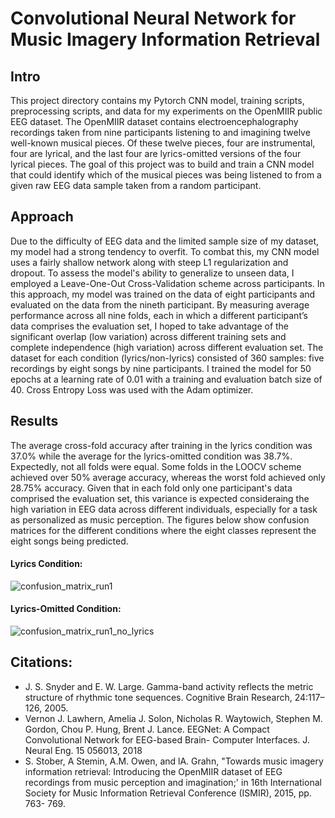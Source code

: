# Convolutional Neural Network for Music Imagery Information Retrieval
## Intro
This project directory contains my Pytorch CNN model, training scripts, preprocessing scripts, and data for my experiments on the OpenMIIR public EEG dataset. The OpenMIIR dataset contains electroencephalography recordings taken from nine participants listening to and imagining twelve well-known musical pieces. Of these twelve pieces, four are instrumental, four are lyrical, and the last four are lyrics-omitted versions of the four lyrical pieces. The goal of this project was to build and train a CNN model that could identify which of the musical pieces was being listened to from a given raw EEG data sample taken from a random participant.
## Approach 
Due to the difficulty of EEG data and the limited sample size of my dataset, my model had a strong tendency to overfit. To combat this, my CNN model uses a fairly shallow network along with steep L1 regularization and dropout. To assess the model's ability to generalize to unseen data, I employed a Leave-One-Out Cross-Validation scheme across participants. In this approach, my model was trained on the data of eight participants and evaluated on the data from the nineth participant. By measuring average performance across all nine folds, each in which a different participant’s data comprises the evaluation set, I hoped to take advantage of the significant overlap (low variation) across different training sets and complete independence (high variation) across different evaluation set. The dataset for each condition (lyrics/non-lyrics) consisted of 360 samples: five recordings by eight songs by nine participants. I trained the model for 50 epochs at a learning rate of 0.01 with a training and evaluation batch size of 40. Cross Entropy Loss was used with the Adam optimizer.
## Results
The average cross-fold accuracy after training in the lyrics condition was 37.0% while the average for the lyrics-omitted condition was 38.7%. Expectedly, not all folds were equal. Some folds in the LOOCV scheme achieved over 50% average accuracy, whereas the worst fold achieved only 28.75% accuracy. Given that in each fold only one participant's data comprised the evaluation set, this variance is expected consideraing the high variation in EEG data across different individuals, especially for a task as personalized as music perception. The figures below show confusion matrices for the different conditions where the eight classes represent the eight songs being predicted.
#### Lyrics Condition: 
![confusion_matrix_run1](https://github.com/user-attachments/assets/8cca3fe5-cd51-4763-aa15-f47a61627895)
#### Lyrics-Omitted Condition: 
![confusion_matrix_run1_no_lyrics](https://github.com/user-attachments/assets/7f5a2727-0453-46db-913c-59e543a2d121)
## Citations:
* J. S. Snyder and E. W. Large. Gamma-band activity reflects the metric structure of rhythmic tone sequences. Cognitive Brain Research, 24:117–126, 2005.
* Vernon J. Lawhern, Amelia J. Solon, Nicholas R. Waytowich, Stephen M. Gordon, Chou P. Hung, Brent J. Lance. EEGNet: A Compact Convolutional Network for EEG-based Brain-  Computer Interfaces. J. Neural Eng. 15 056013, 2018
* S. Stober, A Stemin, A.M. Owen, and lA. Grahn, "Towards music imagery information retrieval: Introducing the OpenMIIR dataset of EEG recordings from music perception and imagination;' in 16th International Society for Music Information Retrieval Conference (ISMIR), 2015, pp. 763- 769.

